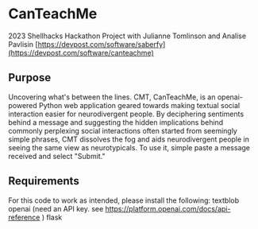 # CanTeachMe
2023 Shellhacks Hackathon Project with Julianne Tomlinson and Analise Pavlisin [https://devpost.com/software/saberfy](https://devpost.com/software/canteachme)

## Purpose
Uncovering what's between the lines. CMT, CanTeachMe, is an openai-powered Python web application geared towards making textual social interaction easier for neurodivergent people. By deciphering sentiments behind a message and suggesting the hidden implications behind commonly perplexing social interactions often started from seemingly simple phrases, CMT dissolves the fog and aids neurodivergent people in seeing the same view as neurotypicals. To use it, simple paste a message received and select "Submit." 

## Requirements

For this code to work as intended, please install the following:
textblob
openai (need an API key. see https://platform.openai.com/docs/api-reference )
flask 
